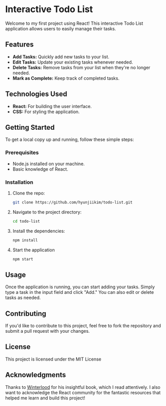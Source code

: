 # Interactive Todo List

Welcome to my first project using React! This interactive Todo List application allows users to easily manage their tasks. 

## Features

- **Add Tasks:** Quickly add new tasks to your list.
- **Edit Tasks:** Update your existing tasks whenever needed.
- **Delete Tasks:** Remove tasks from your list when they're no longer needed.
- **Mark as Complete:** Keep track of completed tasks.

## Technologies Used

- **React:** For building the user interface.
- **CSS:** For styling the application.

## Getting Started

To get a local copy up and running, follow these simple steps:

### Prerequisites

- Node.js installed on your machine.
- Basic knowledge of React.

### Installation

1. Clone the repo:
   ```bash
   git clone https://github.com/hyunjiikim/todo-list.git
   ```
   
2. Navigate to the project directory:
   ```bash
   cd todo-list
   ```

3. Install the dependencies:
   ```bash
   npm install
   ```

4. Start the application
   ```bash
   npm start
   ```

## Usage
Once the application is running, you can start adding your tasks. Simply type a task in the input field and click "Add." You can also edit or delete tasks as needed.

## Contributing
If you'd like to contribute to this project, feel free to fork the repository and submit a pull request with your changes.

## License
This project is licensed under the MIT License

## Acknowledgments

Thanks to [Winterlood](https://github.com/winterlood) for his insightful book, which I read attentively. I also want to acknowledge the React community for the fantastic resources that helped me learn and build this project!

